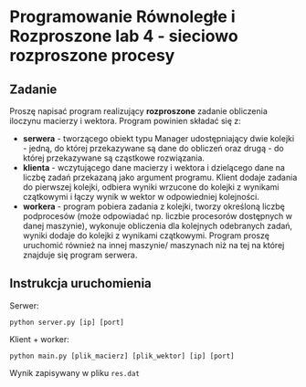 # Programowanie Równoległe i Rozproszone lab 4 - sieciowo rozproszone procesy

## Zadanie
Proszę napisać program realizujący **rozproszone** zadanie obliczenia iloczynu macierzy i wektora. Program powinien składać się z:

- **serwera** - tworzącego obiekt typu Manager udostępniający dwie kolejki - jedną, do której przekazywane są dane do obliczeń oraz drugą - do której przekazywane są cząstkowe rozwiązania.
- **klienta** - wczytującego dane macierzy i wektora i dzielącego dane na liczbę zadań przekazaną jako argument programu. Klient dodaje zadania do pierwszej kolejki, odbiera wyniki wrzucone do kolejki z wynikami czątkowymi i łączy wynik w wektor w odpowiedniej kolejności.
- **workera** - program pobiera zadania z kolejki, tworzy określoną liczbę podprocesów (może odpowiadać np. liczbie procesorów dostępnych w danej maszynie), wykonuje obliczenia dla kolejnych odebranych zadań, wyniki dodaje do kolejki z wynikami czątkowymi. Program proszę uruchomić również na innej maszynie/ maszynach niż na tej na której znajduje się program serwera.

## Instrukcja uruchomienia
Serwer:
```shell
python server.py [ip] [port]
```

Klient + worker:
```shell
python main.py [plik_macierz] [plik_wektor] [ip] [port]
```

Wynik zapisywany w pliku `res.dat`
